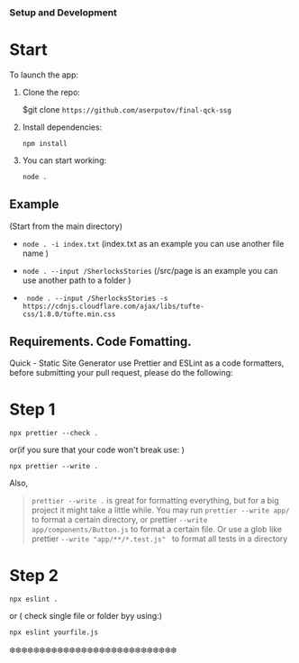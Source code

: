 ### Setup and Development

# Start

To launch the app:

1. Clone the repo:

   $git clone `https://github.com/aserputov/final-qck-ssg`

2. Install dependencies:

   `npm install`

3. You can start working:

   `node . `

## Example

(Start from the main directory)

- `node . -i index.txt` (index.txt as an example you can use another file name )

- `node . --input /SherlocksStories` (/src/page is an example you can use another path to a folder )

- ` node . --input /SherlocksStories -s https://cdnjs.cloudflare.com/ajax/libs/tufte-css/1.8.0/tufte.min.css`

## Requirements. Code Fomatting.

Quick - Static Site Generator use Prettier and ESLint as a code formatters, before submitting your pull request, please do the following:

# Step 1

`npx prettier --check .`

or(if you sure that your code won't break use: )

`npx prettier --write .`

Also,

> `prettier --write .` is great for formatting everything, but for a big project it might take a little while. You may run `prettier --write app/` to format a certain directory, or prettier `--write app/components/Button.js` to format a certain file. Or use a glob like prettier `--write "app/**/*.test.js" ` to format all tests in a directory

# Step 2

`npx eslint . `

or ( check single file or folder byy using:)

`npx eslint yourfile.js`


❄️❄️❄️❄️❄️❄️❄️❄️❄️❄️❄️❄️❄️❄️❄️❄️❄️❄️❄️❄️❄️❄️❄️❄️❄️❄️❄️❄️

